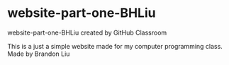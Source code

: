 # website-part-one-BHLiu
website-part-one-BHLiu created by GitHub Classroom

This is a just a simple website made for my computer programming class.
Made by Brandon Liu
